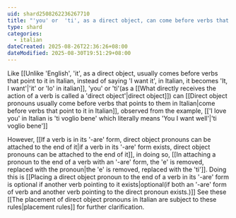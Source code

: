 ```yaml
---
uid: shard2508262236267710
title: "'you' or  'ti', as a direct object, can come before verbs that point to it in Italian"
type: shard
categories:
  - italian
dateCreated: 2025-08-26T22:36:26+08:00
dateModified: 2025-08-30T19:51:29+08:00
---
```

Like [[Unlike 'English', 'it', as a direct object, usually comes before verbs that point to it in Italian, instead of saying 'I want it', in Italian, it becomes 'It, I want'|'it' or 'lo' in italian]], 'you' or 'ti'(as a [[What directly receives the action of a verb is called a 'direct object'|direct object]]) can [[Direct object pronouns usually come before verbs that points to them in Italian|come before verbs that point to it in Italian]], observed from the example, [['I love you' in Italian is 'ti voglio bene' which literally means 'You I want well'|'ti voglio bene']]

However, [[If a verb is in its '-are' form, direct object pronouns can be attached to the end of it|if a verb in its '-are' form exists, direct object pronouns can be attached to the end of it]], in doing so, [[In attaching a pronoun to the end of a verb with an '-are' form, the 'e' is removed, replaced with the pronoun|the 'e' is removed, replaced with the 'ti']]. Doing this is [[Placing a direct object pronoun to the end of a verb in its '-are' form is optional if another verb pointing to it exists|optional(if both an '-are' form of verb and another verb pointing to the direct pronoun exists.)]] See these [[The placement of direct object pronouns in Italian are subject to these rules|placement rules]] for further clarification. 